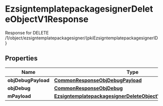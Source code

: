 

# EzsigntemplatepackagesignerDeleteObjectV1Response

Response for DELETE /1/object/ezsigntemplatepackagesigner/{pkiEzsigntemplatepackagesignerID}

## Properties

| Name | Type | Description | Notes |
|------------ | ------------- | ------------- | -------------|
|**objDebugPayload** | [**CommonResponseObjDebugPayload**](CommonResponseObjDebugPayload.md) |  |  |
|**objDebug** | [**CommonResponseObjDebug**](CommonResponseObjDebug.md) |  |  [optional] |
|**mPayload** | [**EzsigntemplatepackagesignerDeleteObjectV1ResponseMPayload**](EzsigntemplatepackagesignerDeleteObjectV1ResponseMPayload.md) |  |  |



